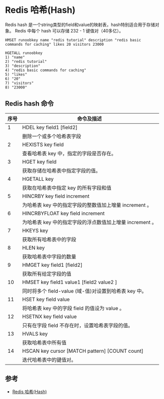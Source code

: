 # Redis 哈希(Hash)


Redis hash 是一个string类型的field和value的映射表，hash特别适合用于存储对象。
Redis 中每个 hash 可以存储 232 - 1 键值对（40多亿）。


```
HMSET runoobkey name "redis tutorial" description "redis basic commands for caching" likes 20 visitors 23000
```


```
HGETALL runoobkey
1) "name"
2) "redis tutorial"
3) "description"
4) "redis basic commands for caching"
5) "likes"
6) "20"
7) "visitors"
8) "23000"
```



## Redis hash 命令

|序号|	命令及描述|
| - | - |
|1   |   HDEL key field1 [field2]
|| 删除一个或多个哈希表字段|
|2    |  HEXISTS key field|
||查看哈希表 key 中，指定的字段是否存在。|
|3|      HGET key field|
||获取存储在哈希表中指定字段的值。|
|4 |     HGETALL key|
||获取在哈希表中指定 key 的所有字段和值|
|5|      HINCRBY key field increment|
||为哈希表 key 中的指定字段的整数值加上增量 increment 。|
|6|      HINCRBYFLOAT key field increment|
||为哈希表 key 中的指定字段的浮点数值加上增量 increment 。|
|7 |     HKEYS key|
||获取所有哈希表中的字段|
|8|      HLEN key|
||获取哈希表中字段的数量|
|9|      HMGET key field1 [field2]|
||获取所有给定字段的值|
|10|     HMSET key field1 value1 [field2 value2 ]|
||同时将多个 field-value (域-值)对设置到哈希表 key 中。|
|11|     HSET key field value|
||将哈希表 key 中的字段 field 的值设为 value 。|
|12|     HSETNX key field value|
||只有在字段 field 不存在时，设置哈希表字段的值。|
|13|     HVALS key|
||获取哈希表中所有值|
|14|     HSCAN key cursor [MATCH pattern] [COUNT count]|
||迭代哈希表中的键值对。|

## 参考

- [Redis 哈希(Hash)](http://www.runoob.com/redis/redis-hashes.html)
